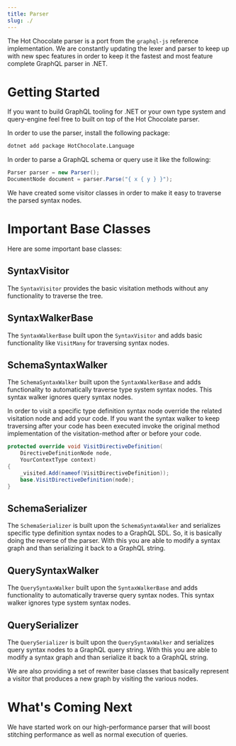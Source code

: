 ```yaml
---
title: Parser
slug: ./
---
```


The Hot Chocolate parser is a port from the `graphql-js` reference implementation. We are constantly updating the lexer and parser to keep up with new spec features in order to keep it the fastest and most feature complete GraphQL parser in .NET.

# Getting Started

If you want to build GraphQL tooling for .NET or your own type system and query-engine feel free to built on top of the Hot Chocolate parser.

In order to use the parser, install the following package:

```bash
dotnet add package HotChocolate.Language
```

In order to parse a GraphQL schema or query use it like the following:

```csharp
Parser parser = new Parser();
DocumentNode document = parser.Parse("{ x { y } }");
```

We have created some visitor classes in order to make it easy to traverse the parsed syntax nodes.

# Important Base Classes

Here are some important base classes:

## SyntaxVisitor

The `SyntaxVisitor` provides the basic visitation methods without any functionality to traverse the tree.

## SyntaxWalkerBase

The `SyntaxWalkerBase` built upon the `SyntaxVisitor` and adds basic functionality like `VisitMany` for traversing syntax nodes.

## SchemaSyntaxWalker

The `SchemaSyntaxWalker` built upon the `SyntaxWalkerBase` and adds functionality to automatically traverse type system syntax nodes. This syntax walker ignores query syntax nodes.

In order to visit a specific type definition syntax node override the related visitation node and add your code. If you want the syntax walker to keep traversing after your code has been executed invoke the original method implementation of the visitation-method after or before your code.

```csharp
protected override void VisitDirectiveDefinition(
    DirectiveDefinitionNode node,
    YourContextType context)
{
    _visited.Add(nameof(VisitDirectiveDefinition));
    base.VisitDirectiveDefinition(node);
}
```

## SchemaSerializer

The `SchemaSerializer` is built upon the `SchemaSyntaxWalker` and serializes specific type definition syntax nodes to a GraphQL SDL. So, it is basically doing the reverse of the parser. With this you are able to modify a syntax graph and than serializing it back to a GraphQL string.

## QuerySyntaxWalker

The `QuerySyntaxWalker` built upon the `SyntaxWalkerBase` and adds functionality to automatically traverse query syntax nodes. This syntax walker ignores type system syntax nodes.

## QuerySerializer

The `QuerySerializer` is built upon the `QuerySyntaxWalker` and serializes query syntax nodes to a GraphQL query string. With this you are able to modify a syntax graph and than serialize it back to a GraphQL string.

We are also providing a set of rewriter base classes that basically represent a visitor that produces a new graph by visiting the various nodes.

# What's Coming Next

We have started work on our high-performance parser that will boost stitching performance as well as normal execution of queries.

